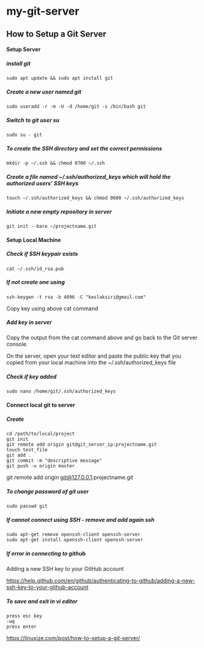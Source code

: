 # my-git-server
## How to Setup a Git Server

#### Setup Server

##### install git
```
sudo apt update && sudo apt install git
```

##### Create a new user named git
```
sudo useradd -r -m -U -d /home/git -s /bin/bash git
```

##### Switch to git user su
```
sudo su - git
```

##### To create the SSH directory and set the correct permissions
```
mkdir -p ~/.ssh && chmod 0700 ~/.ssh
```

##### Create a file named ~/.ssh/authorized_keys which will hold the authorized users’ SSH keys
```
touch ~/.ssh/authorized_keys && chmod 0600 ~/.ssh/authorized_keys
```

##### Initiate a new empty repository in server
```
git init --bare ~/projectname.git
```

#### Setup Local Machine

##### Check if SSH keypair exists
```
cat ~/.ssh/id_rsa.pub
```

##### If not create one using
```
ssh-keygen -t rsa -b 4096 -C "keslaksiri@gmail.com"
```
Copy key using above cat command

##### Add key in server
Copy the output from the cat command above and go back to the Git server console.

On the server, open your text editor and paste the public key that you copied from your local machine into the ~/.ssh/authorized_keys file

##### Check if key added 
```
sudo nano /home/git/.ssh/authorized_keys
```

#### Connect local git to server

##### Create
```
cd /path/to/local/project
git init
git remote add origin git@git_server_ip:projectname.git
touch test_file
git add .
git commit -m "descriptive message"
git push -u origin master
```
git remote add origin git@127.0.0.1:projectname.git

##### To change password of git user
```
sudo passwd git
```

##### If cannot connect using SSH - remove and add again ssh
```
sudo apt-get remove openssh-client openssh-server
sudo apt-get install openssh-client openssh-server
```
##### If error in connecting to github
Adding a new SSH key to your GitHub account

https://help.github.com/en/github/authenticating-to-github/adding-a-new-ssh-key-to-your-github-account


##### To save and exit in vi editor
```
press esc key
:wq
press enter
```





https://linuxize.com/post/how-to-setup-a-git-server/
